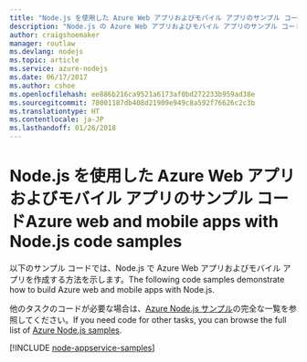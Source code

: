 ```yaml
---
title: "Node.js を使用した Azure Web アプリおよびモバイル アプリのサンプル コード"
description: "Node.js の Azure Web アプリおよびモバイル アプリのサンプル コード"
author: craigshoemaker
manager: routlaw
ms.devlang: nodejs
ms.topic: article
ms.service: azure-nodejs
ms.date: 06/17/2017
ms.author: cshoe
ms.openlocfilehash: ee886b216ca9521a6173af0bd272233b959ad38e
ms.sourcegitcommit: 78001187db408d21909e949c8a592f76626c2c3b
ms.translationtype: HT
ms.contentlocale: ja-JP
ms.lasthandoff: 01/26/2018
---
```

# <a name="azure-web-and-mobile-apps-with-nodejs-code-samples"></a><span data-ttu-id="55263-103">Node.js を使用した Azure Web アプリおよびモバイル アプリのサンプル コード</span><span class="sxs-lookup"><span data-stu-id="55263-103">Azure web and mobile apps with Node.js code samples</span></span>

<span data-ttu-id="55263-104">以下のサンプル コードでは、Node.js で Azure Web アプリおよびモバイル アプリを作成する方法を示します。</span><span class="sxs-lookup"><span data-stu-id="55263-104">The following code samples demonstrate how to build Azure web and mobile apps with Node.js.</span></span>

<span data-ttu-id="55263-105">他のタスクのコードが必要な場合は、[Azure Node.js サンプル](https://azure.microsoft.com/resources/samples/?term=nodejs)の完全な一覧を参照してください。</span><span class="sxs-lookup"><span data-stu-id="55263-105">If you need code for other tasks, you can browse the full list of [Azure Node.js samples](https://azure.microsoft.com/resources/samples/?term=nodejs).</span></span>

[!INCLUDE [node-appservice-samples](../docs-ref-conceptual/includes/appservice-samples.md)]
